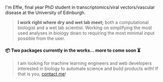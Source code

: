 
I'm Effie, final year PhD student in transcriptomics/viral vectors/vascular disease at the University of Edinburgh. 

> **I work right where dry and wet lab meet;** both a computational biologist and a wet lab scientist. Working on simplifying the most used analyses in biology down to requiring the most minimal input possible from the user.


#### 📦 Two packages currently in the works... more to come soon ⏳

> I am looking for machine learning engineers and web developers interested in biology to automate science and build products with! If that is you, [contact me](mailto:hey@effie.bio)!



<!--
**effieklimi/effieklimi** is a ✨ _special_ ✨ repository because its `README.md` (this file) appears on your GitHub profile.

Here are some ideas to get you started:

- 🔭 I’m currently working on ...
- 🌱 I’m currently learning ...
- 👯 I’m looking to collaborate on ...
- 🤔 I’m looking for help with ...
- 💬 Ask me about ...
- 📫 How to reach me: ...
- 😄 Pronouns: ...
- ⚡ Fun fact: ...
-->
